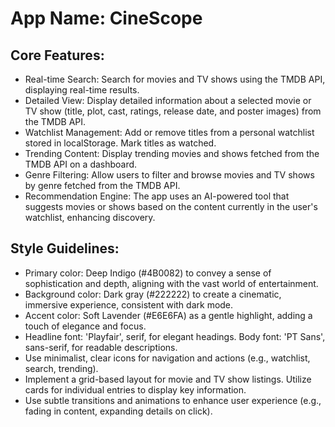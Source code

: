 # **App Name**: CineScope

## Core Features:

- Real-time Search: Search for movies and TV shows using the TMDB API, displaying real-time results.
- Detailed View: Display detailed information about a selected movie or TV show (title, plot, cast, ratings, release date, and poster images) from the TMDB API.
- Watchlist Management: Add or remove titles from a personal watchlist stored in localStorage. Mark titles as watched.
- Trending Content: Display trending movies and shows fetched from the TMDB API on a dashboard.
- Genre Filtering: Allow users to filter and browse movies and TV shows by genre fetched from the TMDB API.
- Recommendation Engine: The app uses an AI-powered tool that suggests movies or shows based on the content currently in the user's watchlist, enhancing discovery.

## Style Guidelines:

- Primary color: Deep Indigo (#4B0082) to convey a sense of sophistication and depth, aligning with the vast world of entertainment.
- Background color: Dark gray (#222222) to create a cinematic, immersive experience, consistent with dark mode.
- Accent color: Soft Lavender (#E6E6FA) as a gentle highlight, adding a touch of elegance and focus.
- Headline font: 'Playfair', serif, for elegant headings. Body font: 'PT Sans', sans-serif, for readable descriptions.
- Use minimalist, clear icons for navigation and actions (e.g., watchlist, search, trending).
- Implement a grid-based layout for movie and TV show listings. Utilize cards for individual entries to display key information.
- Use subtle transitions and animations to enhance user experience (e.g., fading in content, expanding details on click).
